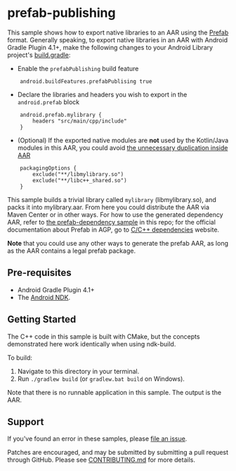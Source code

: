 prefab-publishing
=================

This sample shows how to export native libraries to an AAR
using the [Prefab] format. Generally speaking, to export native libraries in an AAR 
with Android Gradle Plugin 4.1+, make the following changes to your Android Library project's [build.gradle]:

* Enable the `prefabPublishing` build feature
```
    android.buildFeatures.prefabPublising true
```

* Declare the libraries and headers you wish to export in the `android.prefab`
  block
```
    android.prefab.mylibrary {
        headers "src/main/cpp/include"
    }
```
* (Optional) If the exported native modules are **not** used by the Kotlin/Java modules in this AAR,
  you could avoid [the unnecessary duplication inside AAR]
```
    packagingOptions {
        exclude("**/libmylibrary.so")
        exclude("**/libc++_shared.so")
    }
```
This sample builds a trivial library called `mylibrary` (libmylibrary.so), and packs it into 
mylibrary.aar. From here you could distribute the AAR via Maven Center or in other ways.
For how to use the generated dependency AAR, refer to [the prefab-dependency sample] in this repo;
for the official documentation about Prefab in AGP, go to [C/C++ dependencies] website.

**Note** that you could use any other ways to generate the prefab AAR, as long as the AAR contains a
legal prefab package.


[Prefab]:https://google.github.io/prefab/
[build.gradle]:https://github.com/android/ndk-samples/blob/master/prefab/prefab-publishing/mylibrary/build.gradle#L64
[the prefab-dependency sample]:https://github.com/android/ndk-samples/tree/main/prefab/prefab-dependency
[the unnecessary duplication inside AAR]:https://issuetracker.google.com/issues/168777344#comment5
[C/C++ dependencies]: https://developer.android.com/studio/build/native-dependencies?buildsystem=cmake&agpversion=4.1


Pre-requisites
--------------

* Android Gradle Plugin 4.1+
* The [Android NDK](https://developer.android.com/ndk/).


Getting Started
---------------

The C++ code in this sample is built with CMake, but the concepts demonstrated
here work identically when using ndk-build.

To build:

1. Navigate to this directory in your terminal.
2. Run `./gradlew build` (or `gradlew.bat build` on Windows).

Note that there is no runnable application in this sample. The output is the
AAR.

Support
-------

If you've found an error in these samples, please [file an
issue](https://github.com/android/ndk-samples/issues/new).

Patches are encouraged, and may be submitted by submitting a pull request
through GitHub. Please see [CONTRIBUTING.md](../../CONTRIBUTING.md) for more
details.
